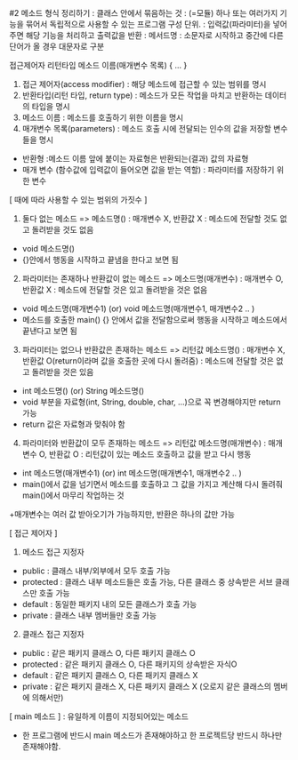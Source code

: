 #2 메소드 형식 정리하기
: 클래스 안에서 묶음하는 것
: (=모듈) 하나 또는 여러가지 기능을 묶어서 독립적으로 사용할 수 있는 프로그램 구성 단위. 
: 입력값(파라미터)을 넣어주면 해당 기능을 처리하고 출력값을 반환
: 메서드명 : 소문자로 시작하고 중간에 다른 단어가 올 경우 대문자로 구분

접근제어자 리턴타입  메소드 이름(매개변수 목록) { ... }

1. 접근 제어자(access modifier) : 해당 메소드에 접근할 수 있는 범위를 명시
2. 반환타입(리턴 타입, return type) : 메소드가 모든 작업을 마치고 반환하는 데이터의 타입을 명시
3. 메소드 이름 : 메소드를 호출하기 위한 이름을 명시
4. 매개변수 목록(parameters) : 메소드 호출 시에 전달되는 인수의 값을 저장할 변수들을 명시

* 반환형 :메소드 이름 앞에 붙이는 자료형은 반환되는(결과) 값의 자료형
* 매개 변수 (함수값에 입력값이 들어오면 값을 받는 역할) : 파라미터를 저장하기 위한 변수 

[ 때에 따라 사용할 수 있는 범위의 가짓수 ]
1. 둘다 없는 메소드 => 메소드명() 
: 매개변수 X, 반환값 X
: 메소드에 전달할 것도 없고 돌려받을 것도 없음
- void 메소드명()
- {}안에서 행동을 시작하고 끝냄을 한다고 보면 됨


2. 파라미터는 존재하나 반환값이 없는 메소드 => 메소드명(매개변수)
​: 매개변수 O, 반환값 X
: 메소드에 전달할 것은 있고 돌려받을 것은 없음
- void 메소드명(매개변수1)   (or)  void 메소드명(매개변수1, 매개변수2 .. ) 
- 메소드를 호출한 main() {} 안에서 값을 전달함으로써 행동을 시작하고 메소드에서 끝낸다고 보면 됨

3. 파라미터는 없으나 반환값은 존재하는 메소드 => 리턴값 메소드명()
: 매개변수 X, 반환값 O(return이라며 값을 호출한 곳에 다시 돌려줌)
: 메소드에 전달할 것은 없고 돌려받을 것은 있음
- int 메소드명()   (or)   String 메소드명() 
- void 부분을 자료형(int, String, double, char, ...)으로 꼭 변경해야지만 return 가능
- return 값은 자료형과 맞춰야 함

4. 파라미터와 반환값이 모두 존재하는 메소드 => 리턴값 메소드명(매개변수)
: 매개변수 O, 반환값 O
: 리턴값이 있는 메소드 호출하고 값을 받고 다시 행동
- int 메소드명(매개변수1)    (or)   int 메소드명(매개변수1, 매개변수2 .. ) 
- main()에서 값을 넘기면서 메소드를 호출하고 그 값을 가지고 계산해 다시 돌려줘 main()에서 마무리 작업하는 것
 
+매개변수는 여러 값 받아오기가 가능하지만, 반환은 하나의 값만 가능

[ 접근 제어자 ]
1) 메소드 접근 지정자
- public : 클래스 내부/외부에서 모두 호출 가능
- protected : 클래스 내부 메소드들은 호출 가능, 다른 클래스 중 상속받은 서브 클래스만 호출 가능
- default : 동일한 패키지 내의 모든 클래스가 호출 가능
- private : 클래스 내부 멤버들만 호출 가능

2) 클래스 접근 지정자
- public : 같은 패키지 클래스 O, 다른 패키지 클래스 O
- protected : 같은 패키지 클래스 O, 다른 패키지의 상속받은 자식O
- default : 같은 패키지 클래스 O, 다른 패키지 클래스 X
- private : 같은 패키지 클래스 X, 다른 패키지 클래스 X 
  (오로지 같은 클래스의 멤버에 의해서만)

[ main 메소드 ]
: 유일하게 이름이 지정되어있는 메소드
- 한 프로그램에 반드시 main 메소드가 존재해야하고 한 프로젝트당 반드시 하나만 존재해야함.

 
